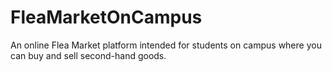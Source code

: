 # FleaMarketOnCampus
An online Flea Market platform intended for students on campus where you can buy and sell second-hand goods.
